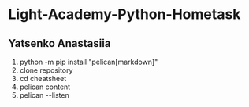 # Light-Academy-Python-Hometask
## Yatsenko Anastasiia

1. python -m pip install "pelican[markdown]"
2. clone repository
3. cd cheatsheet
4. pelican content
5. pelican --listen
